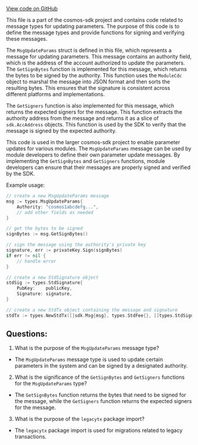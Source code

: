 [View code on GitHub](https://github.com/cosmos/cosmos-sdk/blob/main/x/mint/types/msgs.go)

This file is a part of the cosmos-sdk project and contains code related to message types for updating parameters. The purpose of this code is to define the message types and provide functions for signing and verifying these messages.

The `MsgUpdateParams` struct is defined in this file, which represents a message for updating parameters. This message contains an authority field, which is the address of the account authorized to update the parameters. The `GetSignBytes` function is implemented for this message, which returns the bytes to be signed by the authority. This function uses the `ModuleCdc` object to marshal the message into JSON format and then sorts the resulting bytes. This ensures that the signature is consistent across different platforms and implementations.

The `GetSigners` function is also implemented for this message, which returns the expected signers for the message. This function extracts the authority address from the message and returns it as a slice of `sdk.AccAddress` objects. This function is used by the SDK to verify that the message is signed by the expected authority.

This code is used in the larger cosmos-sdk project to enable parameter updates for various modules. The `MsgUpdateParams` message can be used by module developers to define their own parameter update messages. By implementing the `GetSignBytes` and `GetSigners` functions, module developers can ensure that their messages are properly signed and verified by the SDK.

Example usage:

```go
// create a new MsgUpdateParams message
msg := types.MsgUpdateParams{
    Authority: "cosmos1abcdefg...",
    // add other fields as needed
}

// get the bytes to be signed
signBytes := msg.GetSignBytes()

// sign the message using the authority's private key
signature, err := privateKey.Sign(signBytes)
if err != nil {
    // handle error
}

// create a new StdSignature object
stdSig := types.StdSignature{
    PubKey:    publicKey,
    Signature: signature,
}

// create a new StdTx object containing the message and signature
stdTx := types.NewStdTx([]sdk.Msg{msg}, types.StdFee{}, []types.StdSignature{stdSig}, "")
```
## Questions: 
 1. What is the purpose of the `MsgUpdateParams` message type?
- The `MsgUpdateParams` message type is used to update certain parameters in the system and can be signed by a designated authority.

2. What is the significance of the `GetSignBytes` and `GetSigners` functions for the `MsgUpdateParams` type?
- The `GetSignBytes` function returns the bytes that need to be signed for the message, while the `GetSigners` function returns the expected signers for the message.

3. What is the purpose of the `legacytx` package import?
- The `legacytx` package import is used for migrations related to legacy transactions.